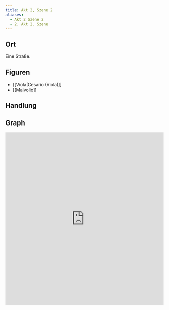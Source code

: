 ```yaml
---
title: Akt 2, Szene 2
aliases:
  - Akt 2 Szene 2
  - 2. Akt 2. Szene
---
```

## Ort
Eine Straße.

## Figuren
- [[Viola|Cesario (Viola)]]
- [[Malvolio]]

## Handlung

## Graph
<iframe src="https://catchears.github.io/was-ihr-wollt-graphs/act-2/act-2-scene-2-dark" width=100% height=550 style="border: 0;"></iframe>
